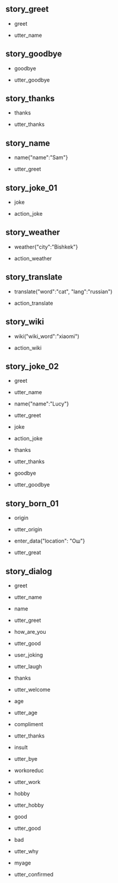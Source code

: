 ## story_greet <!--- The name of the story. It is not mandatory, but useful for debugging. --> 
* greet <!--- User input expressed as intent. In this case it represents users message 'Hello'. --> 
 - utter_name <!--- The response of the chatbot expressed as an action. In this case it represents chatbot's response 'Hello, how can I help?' --> 
 
## story_goodbye
* goodbye
 - utter_goodbye  

## story_thanks
* thanks
 - utter_thanks

## story_name
* name{"name":"Sam"}
 - utter_greet
## story_joke_01
* joke
 - action_joke
## story_weather
* weather{"city":"Bishkek"}
 - action_weather
## story_translate
* translate("word":"cat", "lang":"russian")
 - action_translate
## story_wiki
* wiki("wiki_word":"xiaomi")
 - action_wiki
## story_joke_02
* greet
 - utter_name
* name{"name":"Lucy"} <!--- User response with an entity. In this case it represents user message 'My name is Lucy.' --> 
 - utter_greet
* joke
 - action_joke
* thanks
 - utter_thanks
* goodbye
 - utter_goodbye 
 
 ## story_born_01
* origin
 - utter_origin
* enter_data{"location": "Ош"}
- utter_great
## story_dialog
* greet
- utter_name

* name
- utter_greet

* how_are_you
- utter_good 

* user_joking
- utter_laugh

* thanks
- utter_welcome

* age
- utter_age

* compliment
- utter_thanks

* insult
- utter_bye

* workoreduc
- utter_work

* hobby
- utter_hobby

* good
- utter_good

* bad
- utter_why

* myage
- utter_confirmed
